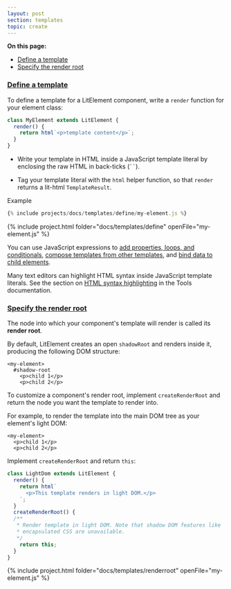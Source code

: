 ```yaml
---
layout: post
section: templates
topic: create
---
```


**On this page:**

* [Define a template](#define)
* [Specify the render root](#renderroot)

<a id="define">

### [Define a template](#define)

To define a template for a LitElement component, write a `render` function for your element class:

```js
class MyElement extends LitElement {
  render() {
    return html`<p>template content</p>`;
  }
}
```

* Write your template in HTML inside a JavaScript template literal by enclosing the raw HTML in back-ticks (<code>``</code>). 

* Tag your template literal with the `html` helper function, so that `render` returns a lit-html `TemplateResult`.

Example

```js
{% include projects/docs/templates/define/my-element.js %}
```

{% include project.html folder="docs/templates/define" openFile="my-element.js" %}

You can use JavaScript expressions to [add properties, loops, and conditionals](expressions), [compose templates from other templates](compose), and [bind data to child elements](databinding).

Many text editors can highlight HTML syntax inside JavaScript template literals. See the section on [HTML syntax highlighting](/tools/develop#highlighting) in the Tools documentation.

<a id="renderroot">

### [Specify the render root](#renderroot)

The node into which your component's template will render is called its **render root**.

By default, LitElement creates an open `shadowRoot` and renders inside it, producing the following DOM structure:

```text
<my-element>
  #shadow-root
    <p>child 1</p>
    <p>child 2</p>
```

To customize a component's render root, implement `createRenderRoot` and return the node you want the template to render into. 

For example, to render the template into the main DOM tree as your element's light DOM:

```text
<my-element>
  <p>child 1</p>
  <p>child 2</p>
```

Implement `createRenderRoot` and return `this`:

```js
class LightDom extends LitElement {
  render() {
    return html`
      <p>This template renders in light DOM.</p>
    `;
  }
  createRenderRoot() {
  /**
   * Render template in light DOM. Note that shadow DOM features like 
   * encapsulated CSS are unavailable.
   */
    return this;
  }
}
```

{% include project.html folder="docs/templates/renderroot" openFile="my-element.js" %}
